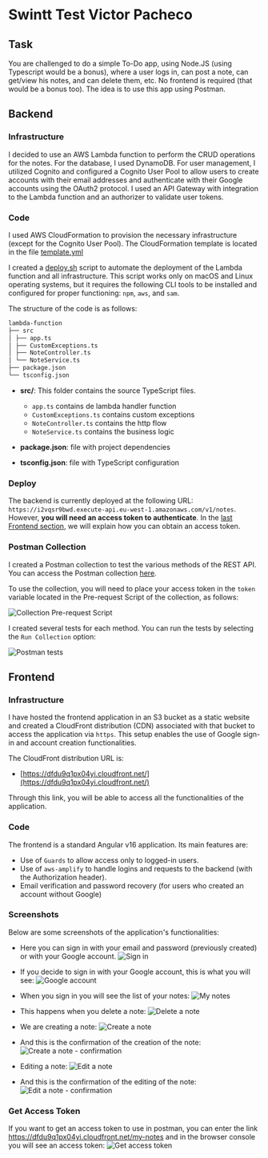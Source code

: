 # Swintt Test Victor Pacheco

## Task
You are challenged to do a simple To-Do app, using Node.JS (using Typescript would be a bonus), where a user logs in, can post a note, can get/view his notes, and can delete them, etc. No frontend is required (that would be a bonus too). The idea is to use this app using Postman.

## Backend

### Infrastructure
I decided to use an AWS Lambda function to perform the CRUD operations for the notes. For the database, I used DynamoDB. For user management, I utilized Cognito and configured a Cognito User Pool to allow users to create accounts with their email addresses and authenticate with their Google accounts using the OAuth2 protocol. I used an API Gateway with integration to the Lambda function and an authorizer to validate user tokens.

### Code
I used AWS CloudFormation to provision the necessary infrastructure (except for the Cognito User Pool). The CloudFormation template is located in the file [template.yml](swintt-test-victor-pacheco-backend/template.yml)

I created a [deploy.sh](swintt-test-victor-pacheco-backend/deploy.sh) script to automate the deployment of the Lambda function and all infrastructure. This script works only on macOS and Linux operating systems, but it requires the following CLI tools to be installed and configured for proper functioning: `npm`, `aws`, and `sam`.

The structure of the code is as follows:

```markdown
lambda-function
├── src
│ ├── app.ts
│ ├── CustomExceptions.ts
│ ├── NoteController.ts
│ └── NoteService.ts
├── package.json
└── tsconfig.json
```

- **src/**: This folder contains the source TypeScript files.
    - `app.ts` contains de lambda handler function
    - `CustomExceptions.ts` contains custom exceptions
    - `NoteController.ts` contains the http flow
    - `NoteService.ts` contains the business logic

- **package.json**: file with project dependencies
- **tsconfig.json**: file with TypeScript configuration


### Deploy

The backend is currently deployed at the following URL: `https://i2vqsr9bwd.execute-api.eu-west-1.amazonaws.com/v1/notes`. However, **you will need an access token to authenticate**. In the [last Frontend section](#get-access-token), we will explain how you can obtain an access token.

### Postman Collection

I created a Postman collection to test the various methods of the REST API. You can access the Postman collection [here](docs/Notes.postman_collection.json).

To use the collection, you will need to place your access token in the `token` variable located in the Pre-request Script of the collection, as follows:

![Collection Pre-request Script](docs/postman-token.png)

I created several tests for each method. You can run the tests by selecting the `Run Collection` option:

![Postman tests](docs/postman-test.png)


## Frontend

### Infrastructure

I have hosted the frontend application in an S3 bucket as a static website and created a CloudFront distribution (CDN) associated with that bucket to access the application via `https`. This setup enables the use of Google sign-in and account creation functionalities.

The CloudFront distribution URL is:

- [https://dfdu9q1px04yi.cloudfront.net/](https://dfdu9q1px04yi.cloudfront.net/)

Through this link, you will be able to access all the functionalities of the application.

### Code

The frontend is a standard Angular v16 application. Its main features are:
- Use of `Guards` to allow access only to logged-in users.
- Use of `aws-amplify` to handle logins and requests to the backend (with the Authorization header).
- Email verification and password recovery (for users who created an account without Google)

### Screenshots

Below are some screenshots of the application's functionalities:

- Here you can sign in with your email and password (previously created) or with your Google account.
![Sign in](docs/front-signin.png)
  

- If you decide to sign in with your Google account, this is what you will see:
![Google account](docs/front-google.png)


- When you sign in you will see the list of your notes:
![My notes](docs/front-notes.png)  


- This happens when you delete a note:
![Delete a note](docs/front-delete.png)


- We are creating a note:
![Create a note](docs/front-create.png)


- And this is the confirmation of the creation of the note:
![Create a note - confirmation](docs/front-create-confirmation.png)


- Editing a note:
![Edit a note](docs/front-edit.png)


- And this is the confirmation of the editing of the note:
![Edit a note - confirmation](docs/front-edit-confirmation.png)


### <a name="get-access-token"></a> Get Access Token

If you want to get an access token to use in postman, you can enter the link https://dfdu9q1px04yi.cloudfront.net/my-notes and in the browser console you will see an access token:
![Get access token](docs/front-token.png)
